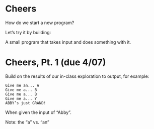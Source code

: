 Cheers
=======
How do we start a new program?

Let’s try it by building:

A small program that takes input and does something with it.

Cheers, Pt. 1 (due 4/07)
=======
Build on the results of our in-class exploration to output, for example:

    Give me an... A
    Give me a... B
    Give me a... B 
    Give me a... Y
    ABBY’s just GRAND!
When given the input of “Abby”.

Note: the “a” vs. “an”